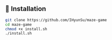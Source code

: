 ## 🔧 Installation

```bash
git clone https://github.com/IHyunSu/maze-game
cd maze-game
chmod +x install.sh
./install.sh